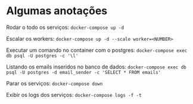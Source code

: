 # Algumas anotações

Rodar o todo os serviços: `docker-compose up -d`

Escalar os workers: `docker-compose up -d --scale worker=<NUMBER>`

Executar um comando no container com o postgres: `docker-compose exec db psql -U postgres -c '\l'`

Listando os emails inseridos no banco de dados: `docker-compose exec db psql -U postgres -d email_sender -c 'SELECT * FROM emails'`

Parar os serviços: `docker-compose down`

Exibir os logs dos serviços: `docker-compose logs -f -t`
